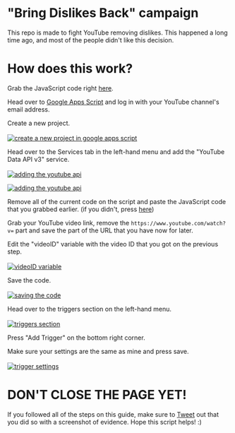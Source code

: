 # "Bring Dislikes Back" campaign

This repo is made to fight YouTube removing dislikes. This happened a long time ago, and most of the people didn't like this decision. 

# How does this work?

Grab the JavaScript code right [here](https://gist.github.com/ArxifyByte/f2dd40c8827974509390c04fc2fb5eee).<br>

Head over to [Google Apps Script](https://script.google.com) and log in with your YouTube channel's email address. <br>

Create a new project.<br><br>
[![create a new project in google apps script](https://cdn.upload.systems/uploads/dCSnPwbg.png)](https://script.google.com)<br>

Head over to the Services tab in the left-hand menu and add the "YouTube Data API v3" service.<br><br>
[![adding the youtube api](https://cdn.upload.systems/uploads/UPfV3F2B.png)](https://script.google.com)<br>

[![adding the youtube api](https://cdn.upload.systems/uploads/56fDBB36.png)](https://script.google.com)<br>

Remove all of the current code on the script and paste the JavaScript code that you grabbed earlier. (if you didn't, press [here](https://gist.github.com/ArxifyByte/f2dd40c8827974509390c04fc2fb5eee))<br>

Grab your YouTube video link, remove the `https://www.youtube.com/watch?v=` part and save the part of the URL that you have now for later.<br>

Edit the "videoID" variable with the video ID that you got on the previous step.<br><br>
[![videoID variable](https://i.imgur.com/NgqGDGh.png)](https://script.google.com)<br>

Save the code.<br><br>
[![saving the code](https://i.imgur.com/ijKV0qc.png)](https://script.google.com)<br>

Head over to the triggers section on the left-hand menu.<br><br>
[![triggers section](https://cdn.upload.systems/uploads/RVhRDXFL.png)](https://script.google.com)<br>

Press "Add Trigger" on the bottom right corner.<br>

Make sure your settings are the same as mine and press save.<br><br>
[![trigger settings](https://cdn.upload.systems/uploads/kj0VxZq4.png)](https://script.google.com)

# DON'T CLOSE THE PAGE YET!
If you followed all of the steps on this guide, make sure to [Tweet](https://twitter.com/intent/tweet/?text=&url=hey!%20I%20just%20made%20myself%20a%20volunteer%20of%20the%20Bring%20Dislikes%20Back%20campaign.%20here%27s%20my%20screenshot!%20@DevArxify) out that you did so with a screenshot of evidence. Hope this script helps! :)
